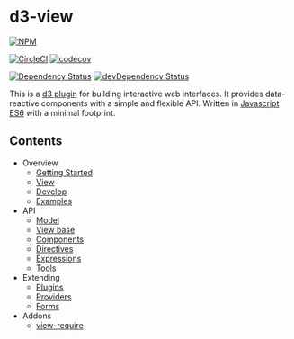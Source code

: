 # d3-view

[![NPM](https://badge.fury.io/js/d3-view.svg)](https://www.npmjs.com/package/d3-view)

[![CircleCI](https://circleci.com/gh/quantmind/d3-view.svg?style=svg&circle-token=f84972c3cf4e8f17d74066ead28544da990115c3)](https://circleci.com/gh/quantmind/d3-view)
[![codecov](https://codecov.io/gh/quantmind/d3-view/branch/master/graph/badge.svg)](https://codecov.io/gh/quantmind/d3-view)

[![Dependency Status](https://david-dm.org/quantmind/d3-view.svg)](https://david-dm.org/quantmind/d3-view)
[![devDependency Status](https://david-dm.org/quantmind/d3-view/dev-status.svg)](https://david-dm.org/quantmind/d3-view#info=devDependencies)


This is a [d3 plugin](https://bost.ocks.org/mike/d3-plugin/) for building
interactive web interfaces.
It provides data-reactive components with a simple and flexible API.
Written in [Javascript ES6](/docs/develop.md) with a minimal footprint.

## Contents

* Overview
    * [Getting Started](/docs/getting-started.md)
    * [View](/docs/view.md)
    * [Develop](/docs/develop.md)
    * [Examples](/docs/examples.md)
* API
    * [Model](/docs/model.md)
    * [View base](/docs/base.md)
    * [Components](/docs/component.md)
    * [Directives](/docs/directives.md)
    * [Expressions](/docs/expressions.md)
    * [Tools](/docs/tools.md)
* Extending
    * [Plugins](/docs/plugins.md)
    * [Providers](/docs/providers.md)
    * [Forms](/docs/forms.md)
* Addons
    * [view-require](/docs/require.md)
